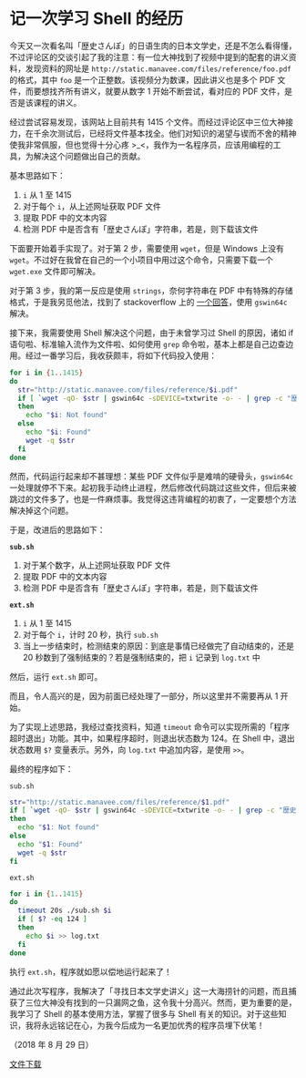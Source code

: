 # 记一次学习 Shell 的经历

今天又一次看名叫「歴史さんぽ」的日语生肉的日本文学史，还是不怎么看得懂，不过评论区的交谈引起了我的注意：有一位大神找到了视频中提到的配套的讲义资料，发现资料的网址是 `http://static.manavee.com/files/reference/foo.pdf` 的格式，其中 `foo` 是一个正整数。该视频分为数课，因此讲义也是多个 PDF 文件，而要想找齐所有讲义，就要从数字 1 开始不断尝试，看对应的 PDF 文件，是否是该课程的讲义。

经过尝试容易发现，该网站上目前共有 1415 个文件。而经过评论区中三位大神接力，在千余次测试后，已经将文件基本找全。他们对知识的渴望与锲而不舍的精神使我非常佩服，但也觉得十分心疼 >\_<，我作为一名程序员，应该用编程的工具，为解决这个问题做出自己的贡献。

基本思路如下：

1. `i` 从 1 至 1415
1. 对于每个 `i`，从上述网址获取 PDF 文件
1. 提取 PDF 中的文本内容
1. 检测 PDF 中是否含有「歴史さんぽ」字符串，若是，则下载该文件

下面要开始着手实现了。对于第 2 步，需要使用 `wget`，但是 Windows 上没有 `wget`。不过好在我曾在自己的一个小项目中用过这个命令，只需要下载一个 `wget.exe` 文件即可解决。

对于第 3 步，我的第一反应是使用 `strings`，奈何字符串在 PDF 中有特殊的存储格式，于是我另觅他法，找到了 stackoverflow 上的 [一个回答](https://stackoverflow.com/a/26405241)，使用 `gswin64c` 解决。

接下来，我需要使用 Shell 解决这个问题，由于未曾学习过 Shell 的原因，诸如 if 语句啦、标准输入流作为文件啦、如何使用 `grep` 命令啦，基本上都是自己边查边用。经过一番学习后，我收获颇丰，将如下代码投入使用：

``` sh
for i in {1..1415}
do
  str="http://static.manavee.com/files/reference/$i.pdf"
  if [ `wget -qO- $str | gswin64c -sDEVICE=txtwrite -o- - | grep -c "歴史さんぽ"` -eq '0' ]
  then
    echo "$i: Not found"
  else
    echo "$i: Found"
    wget -q $str
  fi
done
```

然而，代码运行起来却不甚理想：某些 PDF 文件似乎是难啃的硬骨头，`gswin64c` 一处理就停不下来。起初我手动终止进程，然后修改代码跳过这些文件，但后来被跳过的文件多了，也是一件麻烦事。我觉得这违背编程的初衷了，一定要想个方法解决掉这个问题。

于是，改进后的思路如下：

**`sub.sh`**

1. 对于某个数字，从上述网址获取 PDF 文件
1. 提取 PDF 中的文本内容
1. 检测 PDF 中是否含有「歴史さんぽ」字符串，若是，则下载该文件

**`ext.sh`**

1. `i` 从 1 至 1415
1. 对于每个 `i`，计时 20 秒，执行 `sub.sh`
1. 当上一步结束时，检测结束的原因：到底是事情已经做完了自动结束的，还是 20 秒数到了强制结束的？若是强制结束的，把 `i` 记录到 `log.txt` 中

然后，运行 `ext.sh` 即可。

而且，令人高兴的是，因为前面已经处理了一部分，所以这里并不需要再从 1 开始。

为了实现上述思路，我经过查找资料，知道 `timeout` 命令可以实现所需的「程序超时退出」功能。其中，如果程序超时，则退出状态数为 124。在 Shell 中，退出状态数用 `$?` 变量表示。另外，向 `log.txt` 中追加内容，是使用 `>>`。

最终的程序如下：

`sub.sh`

``` sh
str="http://static.manavee.com/files/reference/$1.pdf"
if [ `wget -qO- $str | gswin64c -sDEVICE=txtwrite -o- - | grep -c "歴史さんぽ"` -eq '0' ]
then
  echo "$1: Not found"
else
  echo "$1: Found"
  wget -q $str
fi
```

`ext.sh`

``` sh
for i in {1..1415}
do
  timeout 20s ./sub.sh $i
  if [ $? -eq 124 ]
  then
    echo $i >> log.txt
  fi
done
```

执行 `ext.sh`，程序就如愿以偿地运行起来了！

通过此次写程序，我解决了「寻找日本文学史讲义」这一大海捞针的问题，而且捕获了三位大神没有找到的一只漏网之鱼，这令我十分高兴。然而，更为重要的是，我学习了 Shell 的基本使用方法，掌握了很多与 Shell 有关的知识。对于这些知识，我将永远铭记在心，为我今后成为一名更加优秀的程序员埋下伏笔！

（2018 年 8 月 29 日）

[文件下载](files_learnshell/日本文学史.zip)
